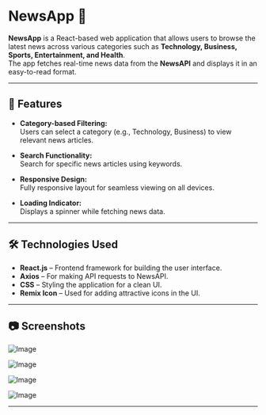 # NewsApp 📰

**NewsApp** is a React-based web application that allows users to browse the latest news across various categories such as **Technology, Business, Sports, Entertainment, and Health**.  
The app fetches real-time news data from the **NewsAPI** and displays it in an easy-to-read format.

---

## 🚀 Features

- **Category-based Filtering:**  
  Users can select a category (e.g., Technology, Business) to view relevant news articles.

- **Search Functionality:**  
  Search for specific news articles using keywords.

- **Responsive Design:**  
  Fully responsive layout for seamless viewing on all devices.

- **Loading Indicator:**  
  Displays a spinner while fetching news data.

---

## 🛠️ Technologies Used

- **React.js** – Frontend framework for building the user interface.
- **Axios** – For making API requests to NewsAPI.
- **CSS** – Styling the application for a clean UI.
- **Remix Icon** – Used for adding attractive icons in the UI.

---

## 📷 Screenshots

![Image](https://github.com/user-attachments/assets/21e064e7-490d-45f8-ab2e-256d1e9f50d3)

![Image](https://github.com/user-attachments/assets/388249a9-b7f4-4c66-aa4a-9025782f3679)

![Image](https://github.com/user-attachments/assets/306bdafd-e45a-4085-8290-92be54d53f34)

![Image](https://github.com/user-attachments/assets/e294c6cf-2b0b-419a-bee8-c0b4396baa86)


---
